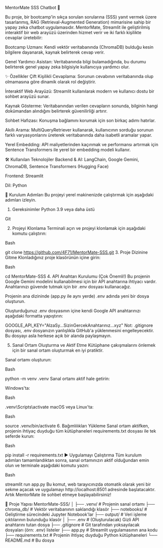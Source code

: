 MentorMate SSS Chatbot 🤖

Bu proje, bir bootcamp'in sıkça sorulan sorularına (SSS) yanıt vermek üzere tasarlanmış, RAG (Retrieval-Augmented Generation) mimarisine sahip bir yapay zeka chatbot uygulamasıdır. MentorMate, Streamlit ile geliştirilmiş interaktif bir web arayüzü üzerinden hizmet verir ve iki farklı kişilikte cevaplar üretebilir:

Bootcamp Uzmanı: Kendi vektör veritabanında (ChromaDB) bulduğu kesin bilgilere dayanarak, kaynak belirterek cevap verir.

Genel Yardımcı Asistan: Veritabanında bilgi bulamadığında, bu durumu belirterek genel yapay zeka bilgisiyle kullanıcıya yardımcı olur.

✨ Özellikler
Çift Kişilikli Cevaplama: Sorunun cevabının veritabanında olup olmamasına göre dinamik olarak rol değiştirir.

İnteraktif Web Arayüzü: Streamlit kullanılarak modern ve kullanıcı dostu bir sohbet arayüzü sunar.

Kaynak Gösterme: Veritabanından verilen cevapların sonunda, bilginin hangi dokümandan alındığını belirterek güvenilirliği artırır.

Sohbet Hafızası: Konuşma bağlamını korumak için son birkaç adımı hatırlar.

Akıllı Arama: MultiQueryRetriever kullanarak, kullanıcının sorduğu sorunun farklı varyasyonlarını üreterek veritabanında daha isabetli aramalar yapar.

Yerel Embedding: API maliyetlerinden kaçınmak ve performansı artırmak için Sentence Transformers ile yerel bir embedding modeli kullanır.

🛠️ Kullanılan Teknolojiler
Backend & AI: LangChain, Google Gemini, ChromaDB, Sentence Transformers (Hugging Face)

Frontend: Streamlit

Dil: Python

🚀 Kurulum Adımları
Bu projeyi yerel makinenizde çalıştırmak için aşağıdaki adımları izleyin.

1. Gereksinimler
Python 3.9 veya daha üstü

Git

2. Projeyi Klonlama
Terminali açın ve projeyi klonlamak için aşağıdaki komutu çalıştırın:

Bash

git clone https://github.com/4F71/MentorMate-SSS.git
3. Proje Dizinine Gitme
Klonladığınız proje klasörünün içine girin:

Bash

cd MentorMate-SSS
4. API Anahtarı Kurulumu (Çok Önemli!)
Bu projenin Google Gemini modelini kullanabilmesi için bir API anahtarına ihtiyacı vardır. Anahtarınızı güvende tutmak için bir .env dosyası kullanacağız.

Projenin ana dizininde (app.py ile aynı yerde) .env adında yeni bir dosya oluşturun.

Oluşturduğunuz .env dosyasının içine kendi Google API anahtarınızı aşağıdaki formatta yapıştırın:

GOOGLE_API_KEY="AIzaSy...SizinGercekAnahtarınız...xyz"
Not: .gitignore dosyası, .env dosyanızın yanlışlıkla GitHub'a yüklenmesini engelleyecektir. Bu dosyayı asla herkese açık bir alanda paylaşmayın.

5. Sanal Ortam Oluşturma ve Aktif Etme
Kütüphane çakışmalarını önlemek için bir sanal ortam oluşturmak en iyi pratiktir.

Sanal ortamı oluşturun:

Bash

python -m venv .venv
Sanal ortamı aktif hale getirin:

Windows'ta:

Bash

.venv\Scripts\activate
macOS veya Linux'ta:

Bash

source .venv/bin/activate
6. Bağımlılıkları Yükleme
Sanal ortam aktifken, projenin ihtiyaç duyduğu tüm kütüphaneleri requirements.txt dosyası ile tek seferde kurun:

Bash

pip install -r requirements.txt
▶️ Uygulamayı Çalıştırma
Tüm kurulum adımları tamamlandıktan sonra, sanal ortamınızın aktif olduğundan emin olun ve terminale aşağıdaki komutu yazın:

Bash

streamlit run app.py
Bu komut, web tarayıcınızda otomatik olarak yeni bir sekme açacak ve uygulamayı http://localhost:8501 adresinde başlatacaktır. Artık MentorMate ile sohbet etmeye başlayabilirsiniz!

📂 Proje Yapısı
MentorMate-SSS/
│
├── .venv/              # Projenin sanal ortamı
├── chroma_db/          # Vektör veritabanının saklandığı klasör
├── notebooks/          # Geliştirme sürecindeki Jupyter Notebook'lar
├── output/             # Veri işleme çıktılarının bulunduğu klasör
│
├── .env                # (Oluşturulacak) Gizli API anahtarını tutan dosya
├── .gitignore          # Git tarafından yoksayılacak dosyaları (örn: .env) listeler
├── app.py              # Streamlit uygulamasının ana kodu
├── requirements.txt    # Projenin ihtiyaç duyduğu Python kütüphaneleri
└── README.md           # Bu dosya
